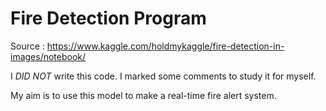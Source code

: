# Fire Detection Program
Source : https://www.kaggle.com/holdmykaggle/fire-detection-in-images/notebook/

I *DID NOT* write this code. I marked some comments to study it for myself.

My aim is to use this model to make a real-time fire alert system.
